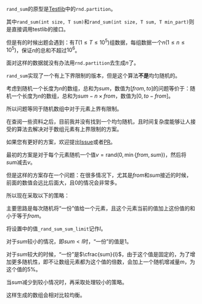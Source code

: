 `rand_sum`的原型是[Testlib](https://github.com/MikeMirzayanov/testlib)中的`rnd.partition`。

其中`rand_sum(int size, T sum)`和`rand_sum(int size, T sum, T min_part)`则是直接调用testlib的接口。

但是有的时候出题会遇到：有$T(1\le T\le 10^5)$组数据，每组数据一个$n(1\le n\le 10^5)$，保证$n$的总和不超过$10^6$。

面对这样的数据就没有办法用`rnd.partition`去生成$n$了。

`rand_sum`实现了一个有上下界限制的版本，但是这个算法**不是**均匀随机的。

考虑到随机一个长度为$n$的数组，总和为$sum$，数值为$[from,to]$的问题等价于：随机一个长度为$n$的数组，总和为$sum - n\times from$，数值为$[0, to - from]$。

所以问题等同于随机数组中对于元素上界有限制。

在查阅一些资料之后，目前我并没有找到一个均匀随机，且时间复杂度能够让人接受的算法去解决对于数组元素有上界限制的方案。

如果您有更好的方案，欢迎提出[Issue](https://github.com/ChuTian-SCPC/ACM-generator/issues/new)或者[PR](https://github.com/ChuTian-SCPC/ACM-generator/pulls)。

最初的方案是对于每个元素随机一个值$v = \text{rand}(0, \min\{from, sum\})$，然后将$sum$减去$v$。

但是这样的方案存在一个问题：在很多情况下，尤其是$from$和$sum$接近的时候，前面的数值会远比后面大，且$0$的情况会非常多。

所以现在采取以下的策略：

主要思路是每次随机将“一份”值给一个元素，且这个元素当前的值加上这份值的和小于等于$from$。

将设置中的值`_rand_sum_sum_limit`记作$l$。

对于$sum$较小的情况，即$sum\lt l$时，“一份”的值是$1$。

对于$sum$较大的时候，“一份”是$\cfrac{sum}{l}$，由于这个值是固定的，为了增加更多随机性，即不让数组元素都为这个值的倍数，会加上一个随机增减量$m$，为这个值的$5\%$。

当$sum$减少到较小情况时，再采取处理较小的策略。

这样生成的数组会相对比较均衡。